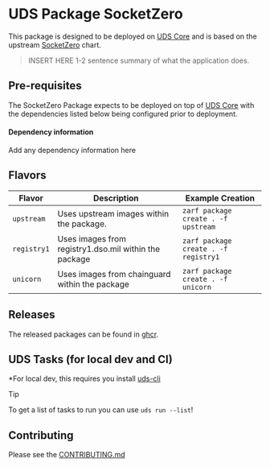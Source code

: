 # UDS Package SocketZero

This package is designed to be deployed on [UDS Core](https://github.com/defenseunicorns/uds-core) and is based on the upstream [SocketZero](#TEMPLATE_CHART_REPO#) chart.

> INSERT HERE 1-2 sentence summary of what the application does.

## Pre-requisites

The SocketZero Package expects to be deployed on top of [UDS Core](https://github.com/defenseunicorns/uds-core) with the dependencies listed below being configured prior to deployment.

#### Dependency information

Add any dependency information here

## Flavors

| Flavor | Description | Example Creation |
| ------ | ----------- | ---------------- |
| `upstream` | Uses upstream images within the package. | `zarf package create . -f upstream` |
| `registry1` | Uses images from registry1.dso.mil within the package | `zarf package create . -f registry1` |
| `unicorn` | Uses images from chainguard within the package | `zarf package create . -f unicorn` |

## Releases

The released packages can be found in [ghcr](https://github.com/uds-packages/socketzero/pkgs/container/socketzero).

## UDS Tasks (for local dev and CI)

*For local dev, this requires you install [uds-cli](https://github.com/defenseunicorns/uds-cli?tab=readme-ov-file#install)

> [!TIP]
> To get a list of tasks to run you can use `uds run --list`!

## Contributing

Please see the [CONTRIBUTING.md](./CONTRIBUTING.md)
